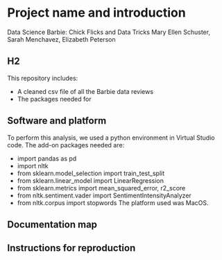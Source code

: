 # Project name and introduction
Data Science Barbie: Chick Flicks and Data Tricks 
Mary Ellen Schuster, Sarah Menchavez, Elizabeth Peterson

## H2
This repository includes: 
- A cleaned csv file of all the Barbie data reviews
- The packages needed for

## Software and platform
To perform this analysis, we used a python environment in Virtual Studio code.
The add-on packages needed are: 
- import pandas as pd
- import nltk
- from sklearn.model_selection import train_test_split
- from sklearn.linear_model import LinearRegression
- from sklearn.metrics import mean_squared_error, r2_score
- from nltk.sentiment.vader import SentimentIntensityAnalyzer
- from nltk.corpus import stopwords
The platform used was MacOS.

## Documentation map


## Instructions for reproduction

